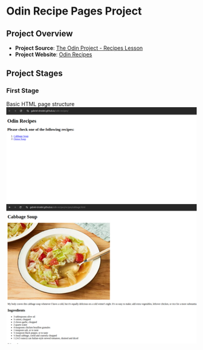 # Odin Recipe Pages Project

## Project Overview
- **Project Source**: [The Odin Project - Recipes Lesson](https://www.theodinproject.com/lessons/foundations-recipes)
- **Project Website**: [Odin Recipes](https://gabriel-droidel.github.io/odin-recipes/)

## Project Stages

### First Stage
Basic HTML page structure
![Main page HTML](/assets/stage1_main.png)
![Recipe Page HTML](/assets/stage1_recipe_page.png)
